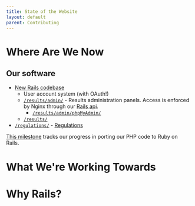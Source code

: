 ```yaml
---
title: State of the Website
layout: default
parent: Contributing
---
```


# Where Are We Now

## Our software

- [New Rails codebase](https://github.com/thewca/worldcubeassociation.org/tree/master/WcaOnRails)
  - User account system (with OAuth!)
  - [`/results/admin/`](https://www.worldcubeassociation.org/results/admin/) - Results administration panels. Access is enforced by Nginx through our [Rails api](https://github.com/thewca/worldcubeassociation.org/blob/7ad2cc53a14e0da10a39f215aabecc98c5bcd85a/chef/site-cookbooks/wca/templates/worldcubeassociation.org.conf.erb#L53).
    - [`/results/admin/phpMyAdmin/`](https://www.worldcubeassociation.org/results/admin/phpMyAdmin/)
  - [`/results/`](https://www.worldcubeassociation.org/results/)
- [`/regulations/`](https://www.worldcubeassociation.org/regulations/) - [Regulations](https://www.worldcubeassociation.org/regulations/)

[This milestone](https://github.com/thewca/worldcubeassociation.org/issues?q=is%3Aopen+is%3Aissue+milestone%3A%22Drop+PHP%22) tracks our progress in porting our PHP code to Ruby on Rails.



# What We're Working Towards

# Why Rails?

